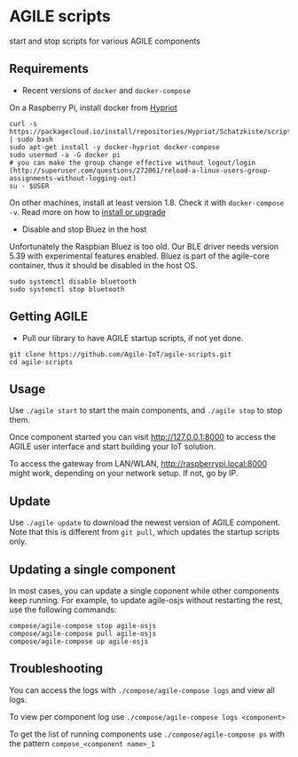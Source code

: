 AGILE scripts
===

start and stop scripts for various AGILE components

Requirements
---

- Recent versions of `docker` and `docker-compose`

On a Raspberry Pi, install docker from [Hypriot](http://blog.hypriot.com/post/your-number-one-source-for-docker-on-arm/)

```
curl -s https://packagecloud.io/install/repositories/Hypriot/Schatzkiste/script.deb.sh | sudo bash
sudo apt-get install -y docker-hypriot docker-compose
sudo usermod -a -G docker pi
# you can make the group change effective without logout/login (http://superuser.com/questions/272061/reload-a-linux-users-group-assignments-without-logging-out)
su - $USER
```

On other machines, install at least version 1.8. Check it with `docker-compose -v`.
Read more on how to [install or upgrade](https://docs.docker.com/compose/install/)

- Disable and stop Bluez in the host

Unfortunately the Raspbian Bluez is too old. Our BLE driver needs version 5.39 with experimental features enabled. Bluez is part of the agile-core
container, thus it should be disabled in the host OS.

```
sudo systemctl disable bluetooth
sudo systemctl stop bluetooth
```

Getting AGILE
---

- Pull our library to have AGILE startup scripts, if not yet done.
```
git clone https://github.com/Agile-IoT/agile-scripts.git
cd agile-scripts
```

Usage
---

Use `./agile start` to start the main components, and `./agile stop` to stop them.

Once component started you can visit http://127.0.0.1:8000 to access the AGILE user interface and start building your IoT solution.

To access the gateway from LAN/WLAN, http://raspberrypi.local:8000 might work, depending on your network setup. If not, go by IP.

Update
---

Use `./agile update` to download the newest version of AGILE component. Note that this is different from `git pull`, which updates the
startup scripts only.


Updating a single component
---

In most cases, you can update a single coponent while other components keep running.
For example, to update agile-osjs without restarting the rest, use the following commands:
```
compose/agile-compose stop agile-osjs
compose/agile-compose pull agile-osjs
compose/agile-compose up agile-osjs
```

Troubleshooting
---
You can access the logs with `./compose/agile-compose logs` and view all logs.

To view per component log use `./compose/agile-compose logs <component>`

To get the list of running components use `./compose/agile-compose ps` with the pattern `compose_<component name>_1`
